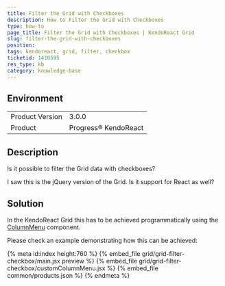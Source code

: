 ```yaml
---
title: Filter the Grid with Checkboxes
description: How to Filter the Grid with Checkboxes
type: how-to
page_title: Filter the Grid with Checkboxes | KendoReact Grid
slug: filter-the-grid-with-checkboxes
position:
tags: kendoreact, grid, filter, checkbox
ticketid: 1410595
res_type: kb
category: knowledge-base
---
```


## Environment
<table>
    <tbody>
	    <tr>
	    	<td>Product Version</td>
	    	<td>3.0.0</td>
	    </tr>
	    <tr>
	    	<td>Product</td>
	    	<td>Progress® KendoReact</td>
	    </tr>
    </tbody>
</table>


## Description
Is it possible to filter the Grid data with checkboxes?

I saw this is the jQuery version of the Grid. Is it support for React as well?

## Solution
In the KendoReact Grid this has to be achieved programmatically using the [ColumnMenu](https://www.telerik.com/kendo-react-ui/components/grid/columns/column-menu/) component.

Please check an example demonstrating how this can be achieved:

{% meta id:index height:760 %}
{% embed_file grid/grid-filter-checkbox/main.jsx preview %}
{% embed_file grid/grid-filter-checkbox/customColumnMenu.jsx %}
{% embed_file common/products.json %}
{% endmeta %}